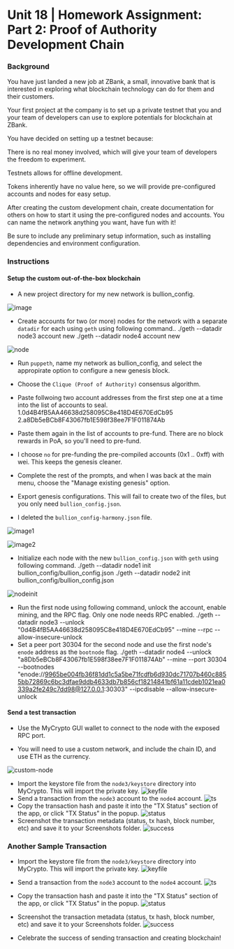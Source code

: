 # Unit 18 | Homework Assignment: Part 2: Proof of Authority Development Chain

### Background

You have just landed a new job at ZBank, a small, innovative bank that is interested in exploring what
blockchain technology can do for them and their customers.

Your first project at the company is to set up a private testnet that you and your team of developers
can use to explore potentials for blockchain at ZBank.

You have decided on setting up a testnet because:

There is no real money involved, which will give your team of developers the freedom to experiment.

Testnets allows for offline development.

Tokens inherently have no value here, so we will provide pre-configured accounts and nodes for easy setup.

After creating the custom development chain, create documentation for others on how to start it using the pre-configured
nodes and accounts. You can name the network anything you want, have fun with it!

Be sure to include any preliminary setup information, such as installing dependencies and environment configuration.

### Instructions

#### Setup the custom out-of-the-box blockchain

* A new project directory for my new network is bullion_config.

![image](Images/dir_structure.PNG)

* Create accounts for two (or more) nodes for the network with a separate `datadir` for each using `geth` using following command..
    ./geth --datadir node3 account new
    ./geth --datadir node4 account new

![node](Images/node.PNG)

* Run `puppeth`, name my network as bullion_config, and select the appropirate option to configure a new genesis block.

* Choose the `Clique (Proof of Authority)` consensus algorithm.

* Paste follwoing two account addresses from the first step one at a time into the list of accounts to seal.
    1.0d4B4fB5AA46638d258095C8e418D4E670EdCb95
    2.a8Db5eBCb8F43067fb1E598f38ee7F1F011874Ab
* Paste them again in the list of accounts to pre-fund. There are no block rewards in PoA, so you'll need to pre-fund.

* I choose `no` for pre-funding the pre-compiled accounts (0x1 .. 0xff) with wei. This keeps the genesis cleaner.

* Complete the rest of the prompts, and when I was back at the main menu, choose the "Manage existing genesis" option.

* Export genesis configurations. This will fail to create two of the files, but you only need `bullion_config.json`.

* I deleted the `bullion_config-harmony.json` file.

![image1](Images/puppeth1.PNG)

![image2](Images/puppeth2.PNG)

* Initialize each node with the new `bullion_config.json` with `geth` using following command.
    ./geth --datadir node1 init bullion_config/bullion_config.json
    ./geth --datadir node2 init bullion_config/bullion_config.json

![nodeinit](Images/nodeinit.PNG)

* Run the first node using following command, unlock the account, enable mining, and the RPC flag. Only one node needs RPC enabled.
    ./geth --datadir node3 --unlock "0d4B4fB5AA46638d258095C8e418D4E670EdCb95" --mine --rpc --allow-insecure-unlock
* Set a peer port 30304 for the second node and use the first node's `enode` address as the `bootnode` flag.
    ./geth --datadir node4 --unlock "a8Db5eBCb8F43067fb1E598f38ee7F1F011874Ab" --mine --port 30304 --bootnodes "enode://9965be004fb36f81dd1c5a5be71fcdfb6d930dc71707b460c8855bb72869c6bc3dfae9ddb4633db7b856cf18214841bf61a11cdeb1021ea0339a2fe249c7dd98@127.0.0.1:30303" --ipcdisable --allow-insecure-unlock

#### Send a test transaction

* Use the MyCrypto GUI wallet to connect to the node with the exposed RPC port.

* You will need to use a custom network, and include the chain ID, and use ETH as the currency.

![custom-node](Images/customnode.PNG)

* Import the keystore file from the `node3/keystore` directory into MyCrypto. This will import the private key.
![keyfile](Images/Import_key.PNG)
* Send a transaction from the `node3` account to the `node4` account.
![ts](Images/Transaction.png)
* Copy the transaction hash and paste it into the "TX Status" section of the app, or click "TX Status" in the popup.
![status](Images/Status.PNG)
* Screenshot the transaction metadata (status, tx hash, block number, etc) and save it to your Screenshots folder.
![success](Images/Success.PNG)


### Another Sample Transaction
* Import the keystore file from the `node3/keystore` directory into MyCrypto. This will import the private key.
![keyfile](Images/Import_key.PNG)
* Send a transaction from the `node3` account to the `node4` account.
![ts](Images/finaltrans.png)
* Copy the transaction hash and paste it into the "TX Status" section of the app, or click "TX Status" in the popup.
![status](Images/finalstatus.PNG)
* Screenshot the transaction metadata (status, tx hash, block number, etc) and save it to your Screenshots folder.
![success](Images/finalsuccess.PNG)

* Celebrate the success of sending transaction and creating blockchain!
